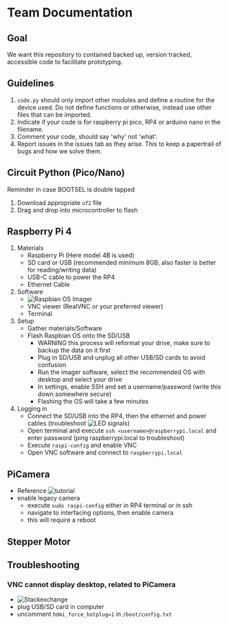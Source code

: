 # Team Documentation

## Goal
We want this repository to contained backed up, version tracked, accessible code to facilitate prototyping.

## Guidelines
1. ```code.py``` should only import other modules and define a routine for the device used. Do not define functions or otherwise, instead use other files that can be imported.
1. Indicate if your code is for raspberry pi pico, RP4 or arduino nano in the filename.
1. Comment your code, should say 'why' not 'what'.
1. Report issues in the issues tab as they arise. This to keep a papertrail of bugs and how we solve them.

## Circuit Python (Pico/Nano)
Reminder in case BOOTSEL is double tapped
1. Download appropriate ```uf2``` file
1. Drag and drop into microcontroller to flash

## Raspberry Pi 4
1. Materials
    - Raspberry Pi (Here model 4B is used)
    - SD card or USB (recommended minimum 8GB, also faster is better for reading/writing data)
    - USB-C cable to power the RP4
    - Ethernet Cable
1. Software
    - ![Raspbian OS Imager](https://www.raspberrypi.com/software/)
    - VNC viewer (RealVNC or your preferred viewer)
    - Terminal
1. Setup
    - Gather materials/Software
    - Flash Raspbian OS onto the SD/USB
        - WARNING this process will reformat your drive, make sure to backup the data on it first
        - Plug in SD/USB and unplug all other USB/SD cards to avoid confusion
        - Run the imager software, select the recommended OS with desktop and select your drive
        - In settings, enable SSH and set a username/password (write this down somewhere secure)
        - Flashing the OS will take a few minutes
1. Logging in
    - Connect the SD/USB into the RP4, then the ethernet and power cables (troubleshoot ![LED signals](https://raspberrytips.com/green-and-red-light-on-raspberry-pi/))
    - Open terminal and execute ```ssh <username>@raspberrypi.local``` and enter password (ping raspberrypi.local to troubleshoot)
    - Execute ```raspi-config``` and enable VNC
    - Open VNC software and connect to ```raspberrypi.local```

## PiCamera
- Reference ![tutorial](https://projects.raspberrypi.org/en/projects/getting-started-with-picamera/4)
- enable legacy camera
  - execute ```sudo raspi-config``` either in RP4 terminal or in ssh
  - navigate to interfacing options, then enable camera
  - this will require a reboot

## Stepper Motor
## Troubleshooting
### VNC cannot display desktop, related to PiCamera
- ![Stackexchange](https://raspberrypi.stackexchange.com/questions/136649/vnc-not-able-to-show-desktop-when-legacy-camera-is-enabled)
- plug USB/SD card in computer
- uncomment ```hdmi_force_hotplug=1``` in ```/boot/config.txt```
